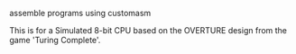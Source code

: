 assemble programs using customasm

This is for a Simulated 8-bit CPU based on the OVERTURE design from the game 'Turing Complete'.
